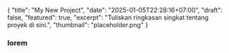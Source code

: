 {
  "title": "My New Project",
  "date": "2025-01-05T22:28:16+07:00",
  "draft": false,
  "featured": true,
  "excerpt": "Tuliskan ringkasan singkat tentang proyek di sini.",
  "thumbnail": "placeholder.png"
}

### lorem